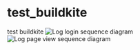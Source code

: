 # test_buildkite
test buildkite
![Log login sequence diagram](http://www.plantuml.com/plantuml/proxy?cache=no&fmt=svg&src=https://github.com/solid-dimakoniaiev/test_buildkite/raw/main/test/firebase_analytics_log_login_sequence.puml)
![Log page view sequence diagram](http://www.plantuml.com/plantuml/proxy?cache=no&fmt=svg&src=https://github.com/solid-dimakoniaiev/test_buildkite/raw/main/test/firebase_analytics_log_page_view_sequence.puml)
